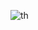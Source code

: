 ![th](https://user-images.githubusercontent.com/96442220/166669285-848245ed-74d8-4fc1-9dbd-e8eccee178d9.jpg)
